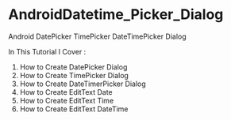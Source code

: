 # AndroidDatetime_Picker_Dialog

Android DatePicker TimePicker DateTimePicker Dialog

In This Tutorial I Cover :
1. How to Create DatePicker Dialog
2. How to Create TimePicker Dialog
3. How to Create DateTimerPicker Dialog
4. How to Create EditText Date
5. How to Create EditText Time
6. How to Create EditText DateTime
